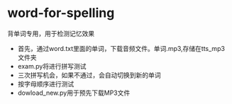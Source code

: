 # word-for-spelling
背单词专用，用于检测记忆效果

- 首先，通过word.txt里面的单词，下载音频文件。单词.mp3,存储在tts_mp3文件夹
- exam.py将进行拼写测试
- 三次拼写机会，如果不通过，会自动切换到新的单词
- 按字母顺序进行测试
- dowload_new.py用于预先下载MP3文件

